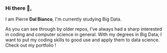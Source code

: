 ### Hi there 👋,

I am Pierre **Dal Bianco**, I'm currently studying Big Data.

As you can see through by older repos, I've always had a sharp interested in coding and computer science in general. With my degrees in Big Data, I want to put my coding skills to good use and apply them to data science. Check out my portfolio !

<!--
**pierre-db/pierre-db** is a ✨ _special_ ✨ repository because its `README.md` (this file) appears on your GitHub profile.

Here are some ideas to get you started:

- 🔭 I’m currently working on ...
- 🌱 I’m currently learning ...
- 👯 I’m looking to collaborate on ...
- 🤔 I’m looking for help with ...
- 💬 Ask me about ...
- 📫 How to reach me: ...
- 😄 Pronouns: ...
- ⚡ Fun fact: ...
-->
